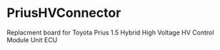 # PriusHVConnector
Replacment board for Toyota Prius 1.5 Hybrid High Voltage HV Control Module Unit ECU
